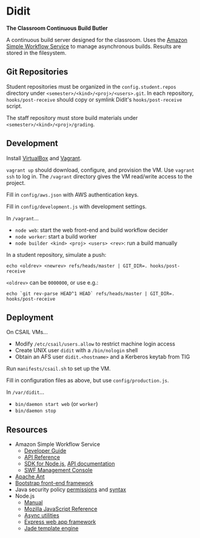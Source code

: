 Didit
=====

**The Classroom Continuous Build Butler**

A continuous build server designed for the classroom. Uses the [Amazon Simple Workflow Service][SWF] to manage asynchronous builds. Results are stored in the filesystem.

  [SWF]: http://aws.amazon.com/swf/


Git Repositories
----------------

Student repositories must be organized in the `config.student.repos` directory under `<semester>/<kind>/<proj>/<users>.git`. In each repository, `hooks/post-receive` should copy or symlink Didit's `hooks/post-receive` script.

The staff repository must store build materials under `<semester>/<kind>/<proj>/grading`.


Development
-----------

Install [VirtualBox] and [Vagrant].

  [VirtualBox]: http://www.virtualbox.org/
  [Vagrant]: http://www.vagrantup.com/

`vagrant up` should download, configure, and provision the VM. Use `vagrant ssh` to log in. The `/vagrant` directory gives the VM read/write access to the project.

Fill in `config/aws.json` with AWS authentication keys.

Fill in `config/development.js` with development settings.

In `/vagrant`...

 * `node web`: start the web front-end and build workflow decider
 * `node worker`: start a build worker
 * `node builder <kind> <proj> <users> <rev>`: run a build manually

In a student repository, simulate a push:

    echo <oldrev> <newrev> refs/heads/master | GIT_DIR=. hooks/post-receive

`<oldrev>` can be `0000000`, or use e.g.:

    echo `git rev-parse HEAD^1 HEAD` refs/heads/master | GIT_DIR=. hooks/post-receive


Deployment
----------

On CSAIL VMs...

 * Modify `/etc/csail/users.allow` to restrict machine login access
 * Create UNIX user `didit` with a `/bin/nologin` shell
 * Obtain an AFS user `didit.<hostname>` and a Kerberos keytab from TIG

Run `manifests/csail.sh` to set up the VM.

Fill in configuration files as above, but use `config/production.js`.

In `/var/didit`...

 * `bin/daemon start web` (or `worker`)
 * `bin/daemon stop`


Resources
---------

 * Amazon Simple Workflow Service
   * [Developer Guide](http://docs.aws.amazon.com/amazonswf/latest/developerguide/)
   * [API Reference](http://docs.aws.amazon.com/amazonswf/latest/apireference/)
   * [SDK for Node.js](http://aws.amazon.com/sdkfornodejs/), [API documentation](http://docs.amazonwebservices.com/AWSJavaScriptSDK/latest/frames.html)
   * [SWF Management Console](https://console.aws.amazon.com/swf/home)
 * [Apache Ant](http://ant.apache.org/manual/)
 * [Bootstrap front-end framework](http://twitter.github.com/bootstrap/scaffolding.html)
 * Java security policy [permissions](http://download.java.net/jdk8/docs/technotes/guides/security/permissions.html) and [syntax](http://download.java.net/jdk8/docs/technotes/guides/security/PolicyFiles.html)
 * Node.js
   * [Manual](http://nodejs.org/api/)
   * [Mozilla JavaScript Reference](https://developer.mozilla.org/en-US/docs/JavaScript/Reference)
   * [Async utilities](https://npmjs.org/package/async)
   * [Express web app framework](http://expressjs.com/)
   * [Jade template engine](https://github.com/visionmedia/jade)
